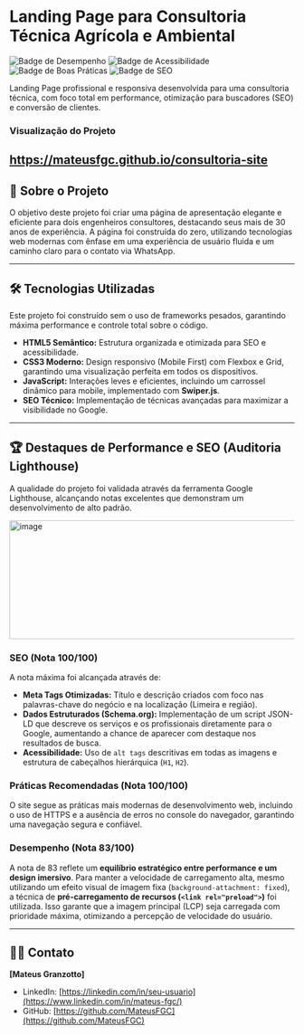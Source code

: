 # Landing Page para Consultoria Técnica Agrícola e Ambiental

![Badge de Desempenho](https://img.shields.io/badge/Performance-83-orange)
![Badge de Acessibilidade](https://img.shields.io/badge/Acessibilidade-87-orange)
![Badge de Boas Práticas](https://img.shields.io/badge/Práticas_Recomendadas-100-brightgreen)
![Badge de SEO](https://img.shields.io/badge/SEO-100-brightgreen)

Landing Page profissional e responsiva desenvolvida para uma consultoria técnica, com foco total em performance, otimização para buscadores (SEO) e conversão de clientes.

### Visualização do Projeto

https://mateusfgc.github.io/consultoria-site
---

## 🚀 Sobre o Projeto

O objetivo deste projeto foi criar uma página de apresentação elegante e eficiente para dois engenheiros consultores, destacando seus mais de 30 anos de experiência. A página foi construída do zero, utilizando tecnologias web modernas com ênfase em uma experiência de usuário fluida e um caminho claro para o contato via WhatsApp.

---

## 🛠️ Tecnologias Utilizadas

Este projeto foi construído sem o uso de frameworks pesados, garantindo máxima performance e controle total sobre o código.

* **HTML5 Semântico:** Estrutura organizada e otimizada para SEO e acessibilidade.
* **CSS3 Moderno:** Design responsivo (Mobile First) com Flexbox e Grid, garantindo uma visualização perfeita em todos os dispositivos.
* **JavaScript:** Interações leves e eficientes, incluindo um carrossel dinâmico para mobile, implementado com **Swiper.js**.
* **SEO Técnico:** Implementação de técnicas avançadas para maximizar a visibilidade no Google.

---

## 🏆 Destaques de Performance e SEO (Auditoria Lighthouse)

A qualidade do projeto foi validada através da ferramenta Google Lighthouse, alcançando notas excelentes que demonstram um desenvolvimento de alto padrão.

<img width="547" height="210" alt="image" src="https://github.com/user-attachments/assets/59d0c5a2-c961-4215-bf7c-159df1faec47" />




### SEO (Nota 100/100)

A nota máxima foi alcançada através de:
* **Meta Tags Otimizadas:** Título e descrição criados com foco nas palavras-chave do negócio e na localização (Limeira e região).
* **Dados Estruturados (Schema.org):** Implementação de um script JSON-LD que descreve os serviços e os profissionais diretamente para o Google, aumentando a chance de aparecer com destaque nos resultados de busca.
* **Acessibilidade:** Uso de `alt tags` descritivas em todas as imagens e estrutura de cabeçalhos hierárquica (`H1`, `H2`).

### Práticas Recomendadas (Nota 100/100)

O site segue as práticas mais modernas de desenvolvimento web, incluindo o uso de HTTPS e a ausência de erros no console do navegador, garantindo uma navegação segura e confiável.

### Desempenho (Nota 83/100)

A nota de 83 reflete um **equilíbrio estratégico entre performance e um design imersivo**. Para manter a velocidade de carregamento alta, mesmo utilizando um efeito visual de imagem fixa (`background-attachment: fixed`), a técnica de **pré-carregamento de recursos (`<link rel="preload">`)** foi utilizada. Isso garante que a imagem principal (LCP) seja carregada com prioridade máxima, otimizando a percepção de velocidade do usuário.

---

## 👨‍💻 Contato

**[Mateus Granzotto]**

* LinkedIn: [https://linkedin.com/in/seu-usuario](https://www.linkedin.com/in/mateus-fgc/)
* GitHub: [https://github.com/MateusFGC](https://github.com/MateusFGC)
